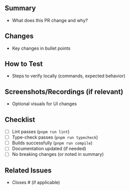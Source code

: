 ## Summary
- What does this PR change and why?

## Changes
- Key changes in bullet points

## How to Test
- Steps to verify locally (commands, expected behavior)

## Screenshots/Recordings (if relevant)
- Optional visuals for UI changes

## Checklist
- [ ] Lint passes (`pnpm run lint`)
- [ ] Type-check passes (`pnpm run typecheck`)
- [ ] Builds successfully (`pnpm run compile`)
- [ ] Documentation updated (if needed)
- [ ] No breaking changes (or noted in summary)

## Related Issues
- Closes #<issue-number> (if applicable)
